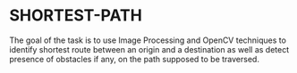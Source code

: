 # SHORTEST-PATH
The goal of the task is to use Image Processing and OpenCV techniques to identify shortest route between an origin and a destination as well as detect presence of obstacles if any, on the path supposed to be traversed.
